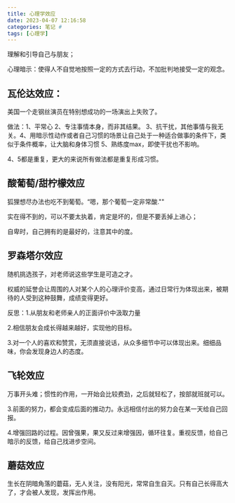 ```yaml
---
title: 心理学效应
date: 2023-04-07 12:16:58
categories: 笔记 #
tags: [心理学]
---
```


理解和引导自己与朋友；

心理暗示：使得人不自觉地按照一定的方式去行动，不加批判地接受一定的观念。

## 瓦伦达效应：

美国一个走钢丝演员在特别想成功的一场演出上失败了。

做法：1、平常心  2、专注事情本身，而非其结果。 3、抗干扰，其他事情与我无关。4、用暗示性动作或者自己习惯的场景让自己处于一种适合做事的条件下，类似于条件概率，让大脑和身体习惯  5、熟练度max，即使干扰也不影响。

4、5都是重复，更大的来说所有做法都是重复形成习惯。

## 酸葡萄/甜柠檬效应

狐狸想尽办法也吃不到葡萄。“嗯，那个葡萄一定非常酸.""

实在得不到的，可以不要太执着，肯定是坏的，但是不要丢掉上进心；

自卑时，自己拥有的是最好的，注意其中的度。

## 罗森塔尔效应

随机挑选孩子，对老师说这些学生是可造之才。

权威的延誉会让周围的人对某个人的心理评价变高，通过日常行为体现出来，被期待的人受到这种鼓舞，成绩变得更好。

反思：1.从朋友和老师亲人的正面评价中汲取力量 

2.相信朋友会成长得越来越好，实现他的目标。

3.对一个人的喜欢和赞赏，无须直接说话，从众多细节中可以体现出来。细细品味，你会发现身边人的态度。

## 飞轮效应

万事开头难；惯性的作用，一开始会比较费劲，之后就轻松了，按部就班就可以。

3.前面的努力，都会变成后面的推动力。永远相信付出的努力会在某一天给自己回报。

4.增强回路的过程。因曾强果，果又反过来增强因，循环往复。重视反馈，给自己暗示的反馈，给自己找进步空间。

## 蘑菇效应

生长在阴暗角落的蘑菇，无人关注，没有阳光，常常自生自灭。只有自己长得高大了，才会被人发现，发挥出作用。